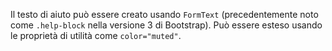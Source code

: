 Il testo di aiuto può essere creato usando `FormText` (precedentemente noto come `.help-block` nella versione 3 di Bootstrap). Può essere esteso usando le proprietà di utilità come `color="muted"`.
